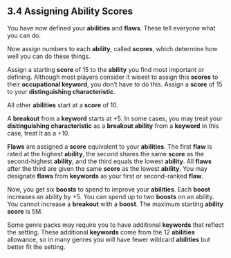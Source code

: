 ## 3.4 Assigning Ability Scores

You have now defined your **abilities** and **flaws**. These tell everyone what you can do.

Now assign numbers to each **ability**, called **scores**, which determine how well you can do these things.

Assign a starting **score** of 15 to the **ability** you find most important or defining. Although most players consider it wisest to assign this **scores** to their **occupational keyword**, you don’t have to do this. Assign a **score** of 15 to your **distinguishing characteristic**.

All other **abilities** start at a **score** of 10.

A **breakout** from a **keyword** starts at +5. In some cases, you may treat your **distinguishing characteristic** as a **breakout ability** from a **keyword** in this case, treat it as a +10.

**Flaws** are assigned a **score** equivalent to your **abilities**. The first **flaw** is rated at the highest **ability**, the second shares the same **score** as the second-highest **ability**, and the third equals the lowest **ability**. All **flaws** after the third are given the same **score** as the lowest **ability**. You may designate **flaws** from **keywords** as your first or second-ranked **flaw**.

Now, you get six **boosts** to spend to improve your **abilities**. Each **boost** increases an ability by +5. You can spend up to two **boosts** on an ability. You cannot increase a **breakout** with a **boost**. The maximum starting **ability score** is 5M.

Some genre packs may require you to have additional **keywords** that reflect the setting. These additional **keywords** come from the 12 **abilities** allowance, so in many genres you will have fewer wildcard **abilities** but better fit the setting.

